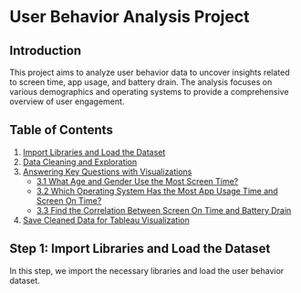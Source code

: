 # User Behavior Analysis Project

## Introduction
This project aims to analyze user behavior data to uncover insights related to screen time, app usage, and battery drain. The analysis focuses on various demographics and operating systems to provide a comprehensive overview of user engagement.

## Table of Contents
1. [Import Libraries and Load the Dataset](#import-libraries-and-load-the-dataset)
2. [Data Cleaning and Exploration](#data-cleaning-and-exploration)
3. [Answering Key Questions with Visualizations](#answering-key-questions-with-visualizations)
   - [3.1 What Age and Gender Use the Most Screen Time?](#31-what-age-and-gender-use-the-most-screen-time)
   - [3.2 Which Operating System Has the Most App Usage Time and Screen On Time?](#32-which-operating-system-has-the-most-app-usage-time-and-screen-on-time)
   - [3.3 Find the Correlation Between Screen On Time and Battery Drain](#33-find-the-correlation-between-screen-on-time-and-battery-drain)
4. [Save Cleaned Data for Tableau Visualization](#save-cleaned-data-for-tableau-visualization)

## Step 1: Import Libraries and Load the Dataset
In this step, we import the necessary libraries and load the user behavior dataset.

